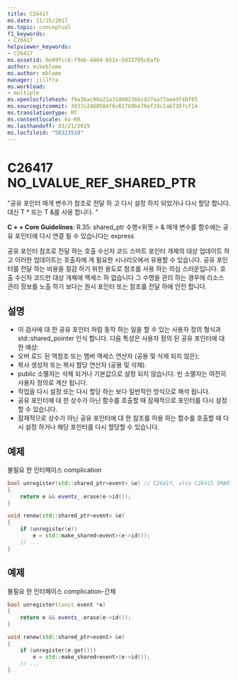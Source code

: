 ```yaml
---
title: C26417
ms.date: 11/15/2017
ms.topic: conceptual
f1_keywords:
- C26417
helpviewer_keywords:
- C26417
ms.assetid: 0e09fcc6-f9eb-4404-b51e-5815705c6afb
author: mikeblome
ms.author: mblome
manager: jillfra
ms.workload:
- multiple
ms.openlocfilehash: f9a36ac90a22a3140023bbcd27aa77aaedf4bf85
ms.sourcegitcommit: 3d37c2460584f6c61769be70ef29c1a67397cf14
ms.translationtype: MT
ms.contentlocale: ko-KR
ms.lasthandoff: 03/21/2019
ms.locfileid: "58323518"
---
```

# <a name="c26417-nolvaluerefsharedptr"></a>C26417 NO_LVALUE_REF_SHARED_PTR
"공유 포인터 매개 변수가 참조로 전달 하 고 다시 설정 하지 되었거나 다시 할당 합니다. 대신 T * 또는 T &를 사용 합니다. "

**C + + Core Guidelines**: R.35: shared_ptr 수행\<위젯 > & 매개 변수를 함수에는 공유 포인터에 다시 연결 될 수 있습니다는 express

공유 포인터 참조로 전달 하는 호출 수신자 코드 스마트 포인터 개체의 대상 업데이트 하 고 이러한 업데이트는 호출자에 게 필요한 시나리오에서 유용할 수 있습니다. 공유 포인터를 전달 하는 비용을 절감 하기 위한 용도로 참조를 사용 하는 의심 스러운입니다. 호출 수신자 코드만 대상 개체에 액세스 하 없습니다 그 수명을 관리 하는 경우에 리소스 관리 정보를 노출 하기 보다는 원시 포인터 또는 참조를 전달 하에 안전 합니다.

## <a name="remarks"></a>설명
-  이 검사에 대 한 공유 포인터 처럼 동작 하는 일을 할 수 있는 사용자 정의 형식과 std::shared_pointer 인식 합니다. 다음 특성은 사용자 정의 된 공유 포인터에 대 한 예상:
-  오버 로드 된 역참조 또는 멤버 액세스 연산자 (공용 및 삭제 되지 않은);
-  복사 생성자 또는 복사 할당 연산자 (공용 및 삭제).
-  public 소멸자는 삭제 되거나 기본값으로 설정 되지 않습니다. 빈 소멸자는 여전히 사용자 정의로 계산 됩니다.
-  작업을 다시 설정 또는 다시 할당 하는 보다 일반적인 방식으로 해석 됩니다.
-  공유 포인터에 대 한 상수가 아닌 함수를 호출할 때 잠재적으로 포인터를 다시 설정할 수 있습니다.
-  잠재적으로 상수가 아닌 공유 포인터에 대 한 참조를 허용 하는 함수를 호출할 때 다시 설정 하거나 해당 포인터를 다시 할당할 수 있습니다.

## <a name="example"></a>예제
불필요 한 인터페이스 complication

```cpp
bool unregister(std::shared_ptr<event> &e) // C26417, also C26415 SMART_PTR_NOT_NEEDED
{
    return e && events_.erase(e->id());
}

void renew(std::shared_ptr<event> &e)
{
    if (unregister(e))
        e = std::make_shared<event>(e->id());
    // ...
}
```

## <a name="example"></a>예제
불필요 한 인터페이스 complication-간체

```cpp
bool unregister(const event *e)
{
    return e && events_.erase(e->id());
}

void renew(std::shared_ptr<event> &e)
{
    if (unregister(e.get()))
        e = std::make_shared<event>(e->id());
    // ...
}
```
